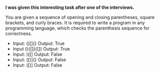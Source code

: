 **I was given this interesting task after one of the interviews.**

You are given a sequence of opening and closing parentheses, square brackets, and curly braces.
It is required to write a program in any programming language,
which checks the parenthesis sequence for correctness.

- Input: ()[]{}
  Output: True
- Input (){[]}([])
  Output: True
- Input: )([]
  Output: False
- Input: ([)]{}
  Output: False
- Input: ([)]
  Output: False
